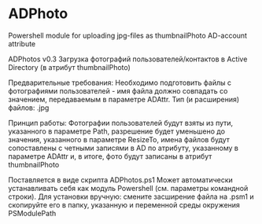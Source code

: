# ADPhoto
Powershell module for uploading jpg-files as thumbnailPhoto AD-account attribute

ADPhotos v0.3
Загрузка фотографий пользователей/контактов в Active Directory (в атрибут thumbnailPhoto)
 
Предварительные требования:
Необходимо подготовить файлы с фотографиями пользователей - имя файла должно совпадать со значением, передаваемым в параметре ADAttr. 
Тип (и расширения) файлов: .jpg
 
Принцип работы:
Фотографии пользователей будут взяты из пути, указанного в параметре Path, разрешение будет уменьшено до значения, указанного в параметре ResizeTo, имена файлов будут сопоставлены с четными записями в AD по атрибуту, указанному в параметре ADAttr и, в итоге, фото будут записаны в атрибут thumbnailPhoto

Поставляется в виде скрипта ADPhotos.ps1
Может автоматически устанавливать себя как модуль Powershell (см. параметры командной строки).
Для установки вручную: смените засширение файла на .psm1 и скопируйте его в папку, указанную и переменной среды окружения PSModulePath
